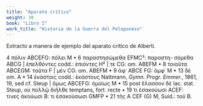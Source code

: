 ```yaml
---
title: "Aparato crítico"
weight: 30
book: "Libro I"
work_title: "Historia de la Guerra del Peloponeso"
---
```

Extracto a manera de ejemplo del aparato crítico de Alberti.

4 πόλιν ΑΒCEFG: πόλει Μ • 6 παραστησώμεθα ΕFMC²: παραστη- σόμεθα ABCG | ἐπελθόντες codd.: ἐπιόντες H² | τε CG: om. ABEFM • 8 τοιαῦτα ΑΒCEGM: ταῦτα F | μὲν CG: om. ABEFM • 9 ἀφ᾿ ABСЕ FG: ἀμφ᾿ Μ • 13 δὲ om. Α • 14 ἑκάστοις codd.: ἑκάστους Nattmann, <em>Gymn. Progr. Emmer.</em>, 1861, 19, sed cf. Steup | ὅμως ABCEFG: ὁμοίως Μ • 15 post ἔλασσον δὲ lac. stat. Steup, οὐ πολλῷ διῆλθε temptans, fort. recte • 19 τι ἐσακούωσι ACEF: τινες ἀκούωσι Β: τι ἐσακούσωσι GMFP • 21 τῆς Α CEF (G) M, Suid.: τοῦ Β.
